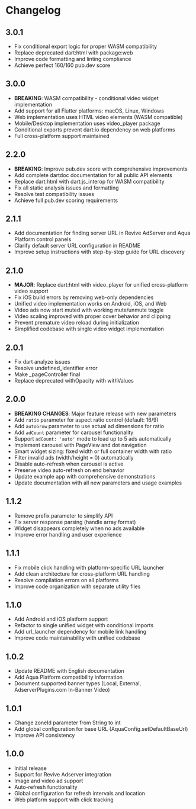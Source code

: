 # Changelog

## 3.0.1

* Fix conditional export logic for proper WASM compatibility
* Replace deprecated dart:html with package:web
* Improve code formatting and linting compliance
* Achieve perfect 160/160 pub.dev score

## 3.0.0

* **BREAKING**: WASM compatibility - conditional video widget implementation
* Add support for all Flutter platforms: macOS, Linux, Windows
* Web implementation uses HTML video elements (WASM compatible)
* Mobile/Desktop implementation uses video_player package
* Conditional exports prevent dart:io dependency on web platforms
* Full cross-platform support maintained

## 2.2.0

* **BREAKING**: Improve pub.dev score with comprehensive improvements
* Add complete dartdoc documentation for all public API elements
* Replace dart:html with dart:js_interop for WASM compatibility
* Fix all static analysis issues and formatting
* Resolve test compatibility issues
* Achieve full pub.dev scoring requirements

## 2.1.1

* Add documentation for finding server URL in Revive AdServer and Aqua Platform control panels
* Clarify default server URL configuration in README
* Improve setup instructions with step-by-step guide for URL discovery

## 2.1.0

* **MAJOR**: Replace dart:html with video_player for unified cross-platform video support
* Fix iOS build errors by removing web-only dependencies
* Unified video implementation works on Android, iOS, and Web
* Video ads now start muted with working mute/unmute toggle
* Video scaling improved with proper cover behavior and clipping
* Prevent premature video reload during initialization
* Simplified codebase with single video widget implementation

## 2.0.1

* Fix dart analyze issues
* Resolve undefined_identifier error
* Make _pageController final
* Replace deprecated withOpacity with withValues

## 2.0.0

* **BREAKING CHANGES**: Major feature release with new parameters
* Add `ratio` parameter for aspect ratio control (default: 16/9)
* Add `autoGrow` parameter to use actual ad dimensions for ratio
* Add `adCount` parameter for carousel functionality
* Support `adCount: 'auto'` mode to load up to 5 ads automatically
* Implement carousel with PageView and dot navigation
* Smart widget sizing: fixed width or full container width with ratio
* Filter invalid ads (width/height = 0) automatically
* Disable auto-refresh when carousel is active
* Preserve video auto-refresh on end behavior
* Update example app with comprehensive demonstrations
* Update documentation with all new parameters and usage examples

## 1.1.2

* Remove prefix parameter to simplify API
* Fix server response parsing (handle array format)
* Widget disappears completely when no ads available
* Improve error handling and user experience

## 1.1.1

* Fix mobile click handling with platform-specific URL launcher
* Add clean architecture for cross-platform URL handling
* Resolve compilation errors on all platforms
* Improve code organization with separate utility files

## 1.1.0

* Add Android and iOS platform support
* Refactor to single unified widget with conditional imports
* Add url_launcher dependency for mobile link handling
* Improve code maintainability with unified codebase

## 1.0.2

* Update README with English documentation
* Add Aqua Platform compatibility information
* Document supported banner types (Local, External, AdserverPlugins.com In-Banner Video)

## 1.0.1

* Change zoneId parameter from String to int
* Add global configuration for base URL (AquaConfig.setDefaultBaseUrl)
* Improve API consistency

## 1.0.0

* Initial release
* Support for Revive Adserver integration
* Image and video ad support
* Auto-refresh functionality
* Global configuration for refresh intervals and location
* Web platform support with click tracking